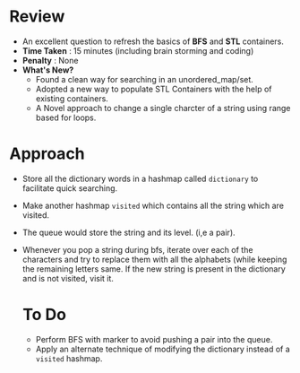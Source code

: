 # Review 
* An excellent question to refresh the basics of **BFS** and **STL** containers.
* **Time Taken** : 15 minutes (including brain storming and coding)
* **Penalty** : None
* **What's New?**
  * Found a clean way for searching in an unordered_map/set. 
  * Adopted a new way to populate STL Containers with the help of existing containers.
  * A Novel approach to change a single charcter of a string using range based for loops.
  
# Approach
* Store all the dictionary words in a hashmap called `dictionary` to facilitate quick searching.
* Make another hashmap `visited` which contains all the string which are visited.
* The queue would store the string and its level. (i,e a pair).
* Whenever you pop a string during bfs, iterate over each of the characters and try to replace them with all the alphabets (while keeping the remaining letters same. If the new string is present in the dictionary and is not visited, visit it.
  
  # To Do
  * Perform BFS with marker to avoid pushing a pair into the queue.
  * Apply an alternate technique of modifying the dictionary instead of a `visited` hashmap.
